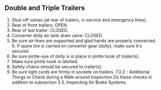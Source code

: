 ## Double and Triple Trailers
1. Shut-off valves (at rear of trailers, in service and emergency lines).
2. Rear of front trailers: OPEN.
3. Rear of last trailer: CLOSED.
4. Converter dolly air tank drain valve: CLOSED.
5. Be sure air-lines are supported and glad hands are properly connected. 6. If spare tire is carried on converter gear (dolly), make sure it's secured.
7. Be sure pintle-eye of dolly is in place in pintle hook of trailer(s).
8. Make sure pintle hook is latched.
9. Safety chains should be secured to trailer(s).
10. Be sure light cords are firmly in sockets on trailers.
7.3.2 - Additional Things to Check during a Walk-around Inspection Do these checks in addition to subsection 5.3, Inspecting Air Brake Systems.